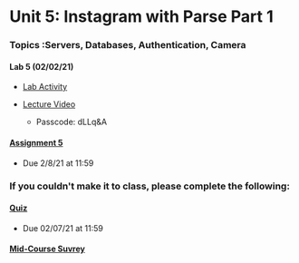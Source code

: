 Unit 5: Instagram with Parse Part 1
===

### Topics :Servers, Databases, Authentication, Camera

#### Lab 5 (02/02/21)

* [Lab Activity ](https://courses.codepath.com/courses/android_university/unit/5#!exercises)

* [Lecture Video ](https://zoom.us/rec/share/i42vyeuV1UulU9jEoVGjETS01JY0yDDBX0SFUTESgCQv7lTH_DdYF5sU6d_Phmk9.W9sf8dEPGiRfF7vz?startTime=1612320466000)
     * Passcode: dLLq&A
     
#### [Assignment 5](https://courses.codepath.com/courses/android_university/unit/5#!assignment)
* Due 2/8/21 at 11:59

### If you couldn't make it to class, please complete the following: 
#### [Quiz]() 
* Due 02/07/21 at 11:59
#### [Mid-Course Suvrey](https://www.surveymonkey.com/r/AndroidMidSpring21)





    
    


